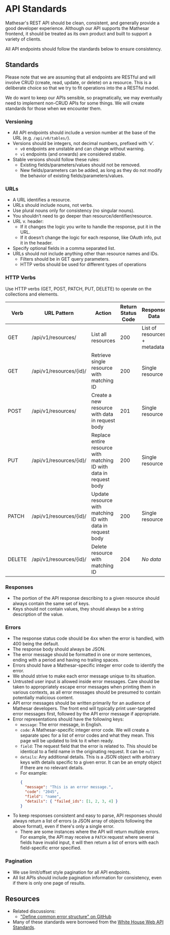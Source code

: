 # API Standards

Mathesar's REST API should be clean, consistent, and generally provide a good developer experience. Although our API supports the Mathesar frontend, it should be treated as its own product and built to support a variety of clients.

All API endpoints should follow the standards below to ensure consistency.

## Standards

Please note that we are assuming that all endpoints are RESTful and will involve CRUD (create, read, update, or delete) on a resource. This is a deliberate choice so that we try to fit operations into the a RESTful model.

We do want to keep our APIs sensible, so pragmatically, we may eventually need to implement non-CRUD APIs for some things. We will create standards for those when we encounter them.

### Versioning
- All API endpoints should include a version number at the base of the URL (e.g. `/api/v0/tables/`).
- Versions should be integers, not decimal numbers, prefixed with ‘v’.
    - `v0` endpoints are unstable and can change without warning.
    - `v1` endpoints (and onwards) are considered stable. 
- Stable versions should follow these rules:
    - Existing fields/parameters/values should not be removed.
    - New fields/parameters can be added, as long as they do not modify the behavior of existing fields/parameters/values.

### URLs
- A URL identifies a resource.
- URLs should include nouns, not verbs.
- Use plural nouns only for consistency (no singular nouns).
- You shouldn’t need to go deeper than resource/identifier/resource.
- URL v. header:
    - If it changes the logic you write to handle the response, put it in the URL.
    - If it doesn’t change the logic for each response, like OAuth info, put it in the header.
- Specify optional fields in a comma separated list.
- URLs should not include anything other than resource names and IDs.
    - Filters should be in GET query parameters.
    - HTTP verbs should be used for different types of operations

### HTTP Verbs
Use HTTP verbs (GET, POST, PATCH, PUT, DELETE) to operate on the collections and elements.

| **Verb** | **URL Pattern**         | **Action**                                                         | **Return Status Code** | **Response Data**            |
|----------|-------------------------|--------------------------------------------------------------------|------------------------|------------------------------|
| GET      | /api/v1/resources/      | List all resources                                                 | 200                    | List of resources + metadata |
| GET      | /api/v1/resources/{id}/ | Retrieve single resource with matching ID                          | 200                    | Single resource              |
| POST     | /api/v1/resources/      | Create a new resource with data in request body                    | 201                    | Single resource              |
| PUT      | /api/v1/resources/{id}/ | Replace entire resource with matching ID with data in request body | 200                    | Single resource              |
| PATCH    | /api/v1/resources/{id}/ | Update resource with matching ID with data in request body         | 200                    | Single resource              |
| DELETE   | /api/v1/resources/{id}/ | Delete resource with matching ID                                   | 204                    | *No data*                    |

### Responses

- The portion of the API response describing to a given resource should always contain the same set of keys.
- Keys should not contain values, they should always be a string description of the value.

### Errors
- The response status code should be 4xx when the error is handled, with 400 being the default.
- The response body should always be JSON.
- The error message should be formatted in one or more sentences, ending with a period and having no trailing spaces.
- Errors should have a Mathesar-specific integer error code to identify the error.
- We should strive to make each error message unique to its situation.
- Untrusted user input _is_ allowed inside error messages. Care should be taken to appropriately escape error messages when printing them in various contexts, as all error messages should be presumed to contain potentially malicious content.
- API error messages should be written primarily for an audience of Mathesar developers. The front end will typically print user-targeted error messages first, followed by the API error message if appropriate.
- Error representations should have the following keys:
    - `message`: The error message, in English.
    - `code`: A Mathesar-specific integer error code. We will create a separate spec for a list of error codes and what they mean. This page will be updated to link to it when ready.
    - `field`: The request field that the error is related to. This should be identical to a field name in the originating request. It can be `null`
    - `details`: Any additional details. This is a JSON object with arbitrary keys with details specific to a given error. It can be an empty object if there are no relevant details.
    - For example:
        ```json
        {
          "message": "This is an error message.",
          "code": "2045",
          "field": "name",
          "details": { "failed_ids": [1, 2, 3, 4] }
        }
        ```
- To keep responses consistent and easy to parse, API responses should always return a list of errors (a JSON array of objects following the above format), even if there's only a single error.
    - There are some instances where the API will return multiple errors. For example, the API may receive a `PATCH` request where several fields have invalid input, it will then return a list of errors with each field-specific error specified.
  
### Pagination
- We use limit/offset style pagination for all API endpoints.
- All list APIs should include pagination information for consistency, even if there is only one page of results.

## Resources
- Related discussions:
    - ["Define common error structure" on GitHub](https://github.com/centerofci/mathesar/issues/560)
- Many of these standards were borrowed from the [White House Web API Standards](https://github.com/WhiteHouse/api-standards).